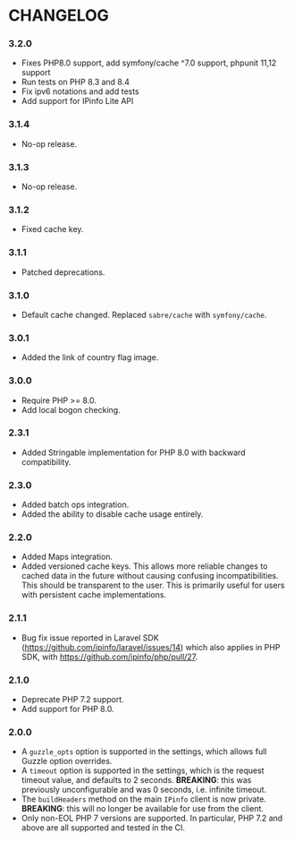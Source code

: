 # CHANGELOG

### 3.2.0

-   Fixes PHP8.0 support, add symfony/cache ^7.0 support, phpunit 11,12 support
-   Run tests on PHP 8.3 and 8.4
-   Fix ipv6 notations and add tests
-   Add support for IPinfo Lite API

### 3.1.4

-   No-op release.

### 3.1.3

-   No-op release.

### 3.1.2

-   Fixed cache key.

### 3.1.1

-   Patched deprecations.

### 3.1.0

-   Default cache changed. Replaced `sabre/cache` with `symfony/cache`.

### 3.0.1

-   Added the link of country flag image.

### 3.0.0

-   Require PHP >= 8.0.
-   Add local bogon checking.

### 2.3.1

-   Added Stringable implementation for PHP 8.0 with backward compatibility.

### 2.3.0

-   Added batch ops integration.
-   Added the ability to disable cache usage entirely.

### 2.2.0

-   Added Maps integration.
-   Added versioned cache keys.
    This allows more reliable changes to cached data in the future without
    causing confusing incompatibilities. This should be transparent to the user.
    This is primarily useful for users with persistent cache implementations.

### 2.1.1

-   Bug fix issue reported in Laravel SDK
    (https://github.com/ipinfo/laravel/issues/14) which also applies in PHP SDK,
    with https://github.com/ipinfo/php/pull/27.

### 2.1.0

-   Deprecate PHP 7.2 support.
-   Add support for PHP 8.0.

### 2.0.0

-   A `guzzle_opts` option is supported in the settings, which allows full Guzzle
    option overrides.
-   A `timeout` option is supported in the settings, which is the request timeout
    value, and defaults to 2 seconds.
    **BREAKING**: this was previously unconfigurable and was 0 seconds,
    i.e. infinite timeout.
-   The `buildHeaders` method on the main `IPinfo` client is now private.
    **BREAKING**: this will no longer be available for use from the client.
-   Only non-EOL PHP 7 versions are supported. In particular, PHP 7.2 and above
    are all supported and tested in the CI.
